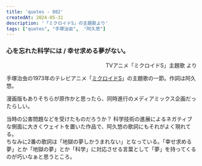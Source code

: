 ```yaml
---
title: 'quotes - 002'
createdAt: 2024-05-31
description: '「ミクロイドS」の主題歌より'
tags: ["quotes", "手塚治虫",  "阿久悠"]
---
```

### 心を忘れた科学には / 幸せ求める夢がない。

<p style="text-align:right;">TVアニメ「ミクロイドS」主題歌 より</p>

手塚治虫の1973年のテレビアニメ「[ミクロイドS](https://ja.wikipedia.org/wiki/%E3%83%9F%E3%82%AF%E3%83%AD%E3%82%A4%E3%83%89S)」の主題歌の一節。作詞は阿久悠。

漫画版もありそちらが原作かと思ったら、同時進行のメディアミックス企画だったらしい。

当時の公害問題などを受けたものだろうか？ 科学技術の進展によるネガティブな側面に大きくウェイトを置いた作品で、阿久悠の歌詞にもそれがよく現れてる。  
ちなみに2番の歌詞は「地獄の夢しかうまれない」となっている。「幸せ求める夢」とか「地獄の夢」とか「科学」に対応させる言葉として「夢」を持ってくるのが巧いなぁと思うところ。

